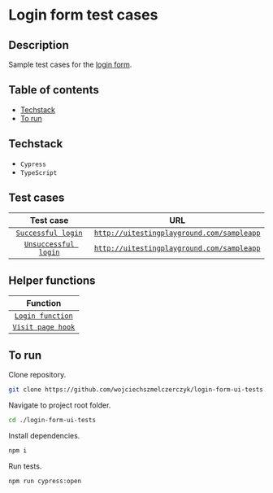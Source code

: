 # Login form test cases

## Description

Sample test cases for the [login form](http://uitestingplayground.com/sampleapp).

## Table of contents

- [Techstack](#techstack)
- [To run](#to-run)

## Techstack

- `Cypress`
- `TypeScript`

## Test cases

|                      Test case                       |                                          URL                                           |
| :--------------------------------------------------: | :------------------------------------------------------------------------------------: |
|   [`Successful login`](./docs/login/successful.md)   | [`http://uitestingplayground.com/sampleapp`](http://uitestingplayground.com/sampleapp) |
| [`Unsuccessful login`](./docs/login/unsuccessful.md) | [`http://uitestingplayground.com/sampleapp`](http://uitestingplayground.com/sampleapp) |

## Helper functions

|                      Function                       |
| :-------------------------------------------------: |
| [`Login function`](./docs/custom/login-function.md) |
|   [`Visit page hook`](./docs/hooks/visit-page.md)   |

## To run

Clone repository.

```sh
git clone https://github.com/wojciechszmelczerczyk/login-form-ui-tests.git
```

Navigate to project root folder.

```sh
cd ./login-form-ui-tests
```

Install dependencies.

```sh
npm i
```

Run tests.

```sh
npm run cypress:open
```
